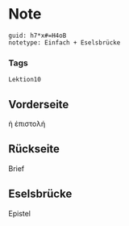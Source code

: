 # Note
```
guid: h7*x#=H4oB
notetype: Einfach + Eselsbrücke
```

### Tags
```
Lektion10
```

## Vorderseite
ἡ ἐπιστολή

## Rückseite
Brief

## Eselsbrücke
Epistel
